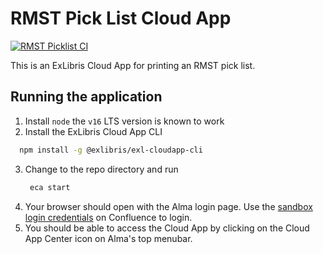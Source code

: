 # RMST Pick List Cloud App

[![RMST Picklist CI](https://github.com/jhu-library-applications/rmst-pick-list-cloudapp/actions/workflows/ci.yml/badge.svg)](https://github.com/jhu-library-applications/rmst-pick-list-cloudapp/actions/workflows/ci.yml)

This is an ExLibris Cloud App for printing an RMST pick list. 

## Running the application

1. Install `node` the `v16` LTS version is known to work
2. Install the ExLibris Cloud App CLI
  ```bash
    npm install -g @exlibris/exl-cloudapp-cli
  ``` 
3. Change to the repo directory and run
   ```bash
    eca start
   ```
4. Your browser should open with the Alma login page. Use the [sandbox login credentials](https://jhulibraries.atlassian.net/wiki/spaces/ALMA/pages/2023948447/Sandbox) on Confluence to login.
5. You should be able to access the Cloud App by clicking on the Cloud App Center icon on Alma's top menubar. 
